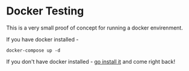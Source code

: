 # Docker Testing

This is a very small proof of concept for running a docker envirenment.

If you have docker installed -

    docker-compose up -d

If you don't have docker installed - [go install it](https://docs.docker.com/engine/installation/) and come right back!
